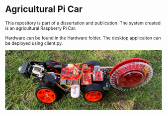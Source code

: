 # Agricultural Pi Car
This repository is part of a dissertation and publication. The system created is an agricultural Raspberry Pi Car.

Hardware can be found in the Hardware folder. The desktop applicaiton can be deployed using client.py. 






![GitHub Logo](/images/RobotonGrass1.jpg)
